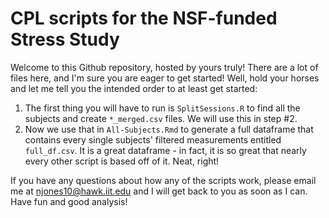 # CPL scripts for the NSF-funded Stress Study 

Welcome to this Github repository, hosted by yours truly! There are a lot of files here, and I'm sure you are eager to get started! Well, hold your horses and let me tell you the intended order to at least get started: 

1) The first thing you will have to run is `SplitSessions.R` to find all the subjects and create `*_merged.csv` files. We will use this in step #2. 
2) Now we use that in `All-Subjects.Rmd` to generate a full dataframe that contains every single subjects' filtered measurements entitled `full_df.csv`. It is a great dataframe - in fact, it is so great that nearly every other script is based off of it. Neat, right! 

If you have any questions about how any of the scripts work, please email me at njones10@hawk.iit.edu and I will get back to you as soon as I can. Have fun and good analysis! 
